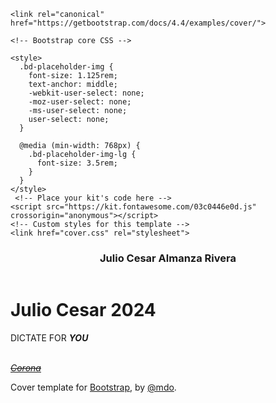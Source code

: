 <html>
<html lang="en">
  <head>
    <meta charset="utf-8">
    <meta name="viewport" content="width=device-width, initial-scale=1, shrink-to-fit=no">
    <meta name="description" content="">
    <meta name="author" content="Mark Otto, Jacob Thornton, and Bootstrap contributors">
    <meta name="generator" content="Jekyll v3.8.6">
    <title>Julio Cesar | Human</title>

    <link rel="canonical" href="https://getbootstrap.com/docs/4.4/examples/cover/">

    <!-- Bootstrap core CSS -->
<link rel="stylesheet" href="https://stackpath.bootstrapcdn.com/bootstrap/4.5.0/css/bootstrap.min.css" integrity="sha384-9aIt2nRpC12Uk9gS9baDl411NQApFmC26EwAOH8WgZl5MYYxFfc+NcPb1dKGj7Sk" crossorigin="anonymous">
<script src="https://stackpath.bootstrapcdn.com/bootstrap/4.5.0/js/bootstrap.min.js" integrity="sha384-OgVRvuATP1z7JjHLkuOU7Xw704+h835Lr+6QL9UvYjZE3Ipu6Tp75j7Bh/kR0JKI" crossorigin="anonymous"></script>


<script src="https://code.jquery.com/jquery-3.5.1.slim.min.js" integrity="sha384-DfXdz2htPH0lsSSs5nCTpuj/zy4C+OGpamoFVy38MVBnE+IbbVYUew+OrCXaRkfj" crossorigin="anonymous"></script>
<script src="https://cdn.jsdelivr.net/npm/popper.js@1.16.0/dist/umd/popper.min.js" integrity="sha384-Q6E9RHvbIyZFJoft+2mJbHaEWldlvI9IOYy5n3zV9zzTtmI3UksdQRVvoxMfooAo" crossorigin="anonymous"></script>

    <style>
      .bd-placeholder-img {
        font-size: 1.125rem;
        text-anchor: middle;
        -webkit-user-select: none;
        -moz-user-select: none;
        -ms-user-select: none;
        user-select: none;
      }

      @media (min-width: 768px) {
        .bd-placeholder-img-lg {
          font-size: 3.5rem;
        }
      }
    </style>
     <!-- Place your kit's code here -->
    <script src="https://kit.fontawesome.com/03c0446e0d.js" crossorigin="anonymous"></script>
    <!-- Custom styles for this template -->
    <link href="cover.css" rel="stylesheet">
  </head>
  <body class="text-center">
    <div class="cover-container d-flex w-100 h-100 p-3 mx-auto flex-column">
  <header class="masthead mb-auto">
    <div class="inner">
      <h3 class="masthead-brand">Julio Cesar Almanza Rivera</h3>
      <nav class="nav nav-masthead justify-content-center">
        <a class="nav-link active" href="#"><i class="far fa-smile-beam fa-2x"></i><i class="fas fa-sad-tear fa-2x"></i><i class="far fa-angry fa-2x"></i></a>  
    </div>
  </header>

  <main role="main" class="inner cover">
    <h1 class="cover-heading">Julio Cesar 2024</h1>
    <p class="lead">DICTATE FOR <b><i>YOU</i></b></p>
    <p class="lead">
      <a href="https://youtu.be/0bi1PvXCbr8?t=110" class="btn btn-lg btn-secondary"><i class="fas fa-crown fa-2x"><br/><del>Corona</del></i></a>
    </p>
  </main>

  <footer class="mastfoot mt-auto">
    <div class="inner">
      <div class="container">
<nav id="bottomnav" class="navbar navbar-fixed-bottom navbar-light text-center">
<a class="navbar-navigation" href="mailto:julioalmanza@outlook.com"><i class="fa fa-envelope-o fa-2x" aria-hidden="true"></i></a>
<a id="imdb" class="navbar-navigation" href="http://www.imdb.com/name/nm8766399/"><i class="fa fa-imdb fa-2x" aria-hidden="true"></i>
</a>
<a class="navbar-navigation" href="https://www.linkedin.com/in/julioalmanza"><i class="fa fa-linkedin fa-2x" aria-hidden="true"></i>
</a>
<a class="navbar-navigation" href="https://github.com/Clovertrebol"><i class="fa fa-github fa-2x" aria-hidden="true"></i>
<a class="navbar-navigation" href="https://instagram.com/_julio_cesar_i_"><i class="fa fa-instagram fa-2x" aria-hidden="true"></i>
<a class="navbar-navigation" href="https://www.youtube.com/watch?v=wc8MA5L_Adg"><i class="fa fa-youtube fa-2x" aria-hidden="true"></i>
<a class="navbar-navigation" href="https://www.twitch.tv/murpared"><i class="fa fa-twitch fa-2x" aria-hidden="true"></i>
<a class="navbar-navigation" href=""><i class="fa fa-paypal fa-2x" aria-hidden="true"></i>
</a>
</nav>
</div>
      <p>Cover template for <a href="https://getbootstrap.com/">Bootstrap</a>, by <a href="https://twitter.com/mdo">@mdo</a>.</p>
    </div>
  </footer>
</div>
</body>
</html>

